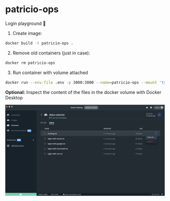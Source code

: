 # patricio-ops
Login playground 🪸

1. Create image:

```bash
docker build -t patricio-ops .
```

2. Remove old containers (just in case):

```bash
docker rm patricio-ops
```

3. Run container with volume attached

```bash
docker run --env-file .env -p 3000:3000 --name=patricio-ops --mount 'type=volume,src=data-volume,dst=/usr/src/app/data,volume-driver=local' patricio-ops
```

**Optional:** Inspect the content of the files in the docker volume with Docker Desktop

![download_results](./public/images/download_volume_data.png)